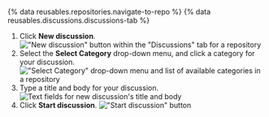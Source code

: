 {% data reusables.repositories.navigate-to-repo %}
{% data reusables.discussions.discussions-tab %}

1. Click **New discussion**.
   !["New discussion" button within the "Discussions" tab for a repository](/assets/images/help/discussions/new-discussion-button.png)
1. Select the **Select Category** drop-down menu, and click a category for your discussion.
   !["Select Category" drop-down menu and list of available categories in a repository](/assets/images/help/discussions/new-discussion-select-category-dropdown-menu.png)
1. Type a title and body for your discussion.
   ![Text fields for new discussion's title and body](/assets/images/help/discussions/new-discussion-title-and-body-fields.png)
1. Click **Start discussion**.
   !["Start discussion" button](/assets/images/help/discussions/new-discussion-start-discussion-button.png)
